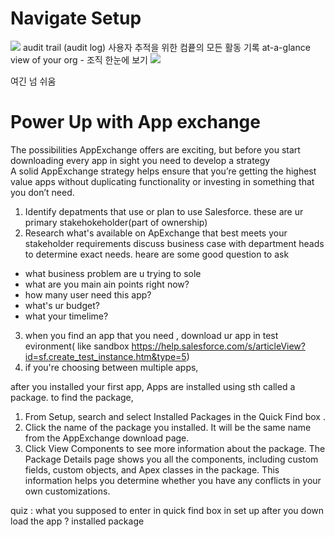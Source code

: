 # Navigate Setup

<img src = "https://user-images.githubusercontent.com/80088918/148955812-770ac101-fa71-4803-9364-9ce8a50b049d.png">
audit trail (audit log) 사용자 추적을 위한 컴픁의 모든 활동 기록  
at-a-glance view of your org - 조직 한눈에 보기


<img src = "https://user-images.githubusercontent.com/80088918/148956693-58c11161-ce34-499f-ac29-980f4d4e6430.png">

여긴 넘 쉬움

# Power Up with App exchange

The possibilities AppExchange offers are exciting, but before you start downloading every app in sight you need to develop a strategy  
A solid AppExchange strategy helps ensure that you’re getting the highest value apps without duplicating functionality or investing in something that you don’t need.  

1. Identify depatments that use or plan to use Salesforce. these are ur primary stakehokeholder(part of ownership)
2. Research what's available on ApExchange that best meets your stakeholder requirements  discuss business case with department heads to determine exact needs. heare are some good question to ask
- what business problem are u trying to sole
- what are you main ain points right now?
- how many user need this app?
- what's ur budget?
- what your timelime?
3. when you find an app that you need , download ur app in test evironment( like sandbox https://help.salesforce.com/s/articleView?id=sf.create_test_instance.htm&type=5)
4. if you're choosing between multiple apps, 


after you installed your first app, Apps are installed using sth called a package. to find the package,  
1. From Setup, search and select Installed Packages in the Quick Find box .  
2. Click the name of the package you installed. It will be the same name from the AppExchange download page.  
3. Click View Components to see more information about the package. The Package Details page shows you all the components, including custom fields, custom objects, and Apex classes in the package. This information helps you determine whether you have any conflicts in your own customizations.  

quiz : what you supposed to enter in quick find box in set up after you down load the app ? installed package

